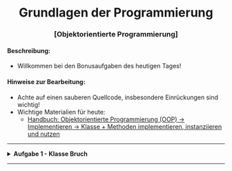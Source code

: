 <h1 align="center">Grundlagen der Programmierung</h1>
<h3 align="center">[Objektorientierte Programmierung]</h3>

#### Beschreibung:

- Willkommen bei den Bonusaufgaben des heutigen Tages!

#### Hinweise zur Bearbeitung:

- Achte auf einen sauberen Quellcode, insbesondere Einrückungen sind wichtig!
- Wichtige Materialien für heute:
    - [Handbuch: Objektorientierte Programmierung (OOP) → Implementieren → Klasse + Methoden implementieren, instanziieren und nutzen](https://docs.google.com/document/d/13SyoQ3tgIr4T9tiUl42V5kiBGQwV4Lk-XA2SsKf-va0/edit#heading=h.m9oyowky0g7e)

---


<details>
<summary><b>Aufgabe 1 - Klasse Bruch</b></summary>

Brüche sind bekanntlich mathematische Ausdrücke der Form zaehler/nenner, wobei der Zähler und der Nenner ganze Zahlen (Int) sind.

Erweitere die Kotlin-Klasse Bruch um die unten angegebenen Methoden.

- Die Funktion <i>ausgeben()</i> soll dafür sorgen, dass ein Bruch als String zurückgegeben wird z.B. “5/8“
- Die Funktion <i>setze(z: Int, n: Int)</i> soll den Zähler auf z und den Nenner auf n setzen. Sollte der Parameter n
  gleich 0 sein (Division durch 0), so sollen die Werte unverändert bleiben
- Die Funktion <i>einlesen()</i> soll von der Tastatur einen Zähler und einen Nenner einlesen und dabei sicherstellen,
  dass der Wert des Nenners nicht 0 ist. Die Instanzvariablen sollen auf die eingelesenen Werte mit Hilfe der zuvor erstellten setze-Methode gesetzt werden.
- Die Funktion <i>wert()</i> soll den Wert des Bruches als Double-Wert zurückliefern (Das Ergebnis vom Bruch bei 5/10 sollte 0.5 sein.
- Die Funktion <i>kehrwert()</i> soll den Kehrwert des Bruches erstellen (aus 5/8 wird
  8/5)

Nachdem ihr die Klasse Bruch fertiggestellt habt, wollen wir natürlich testen, ob alles wunderbar klappt.

Öffnet dafür die main.kt Datei:


1. Erstellt zuallererst eine neue Bruch Instanz
2. Nutze mit Hilfe der Punkt Notation die einlesen Methode um Nenner und Zähler über die Konsole einzulesen.
3. Nutze  mit Hilfe der Punkt Notation die ausgeben-Methode um den Bruch auszugeben
4. Nutze mit Hilfe der Punkt Notation die wert-Methode um die Kommazahl des Bruches auszugeben (Hinweis: hierfür muss zusätzlich die println()Funktion genutzt werden)



**Datei für die Aufgabe:** *Bruch* und *main.kt*

</details>

---


